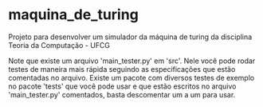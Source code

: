 # maquina_de_turing

Projeto para desenvolver um simulador da máquina de turing da disciplina Teoria da Computação - UFCG

Note que existe um arquivo 'main_tester.py' em 'src'. Nele você pode rodar testes de maneira mais
rápida seguindo as especificações que estão comentadas no arquivo.
Existe um pacote com diversos testes de exemplo no pacote 'tests' que você pode usar e que estão escritos
no arquivo 'main_tester.py' comentados, basta descomentar um a um para usar.
